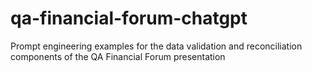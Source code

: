 # qa-financial-forum-chatgpt
Prompt engineering examples for the data validation and reconciliation components of the QA Financial Forum presentation
